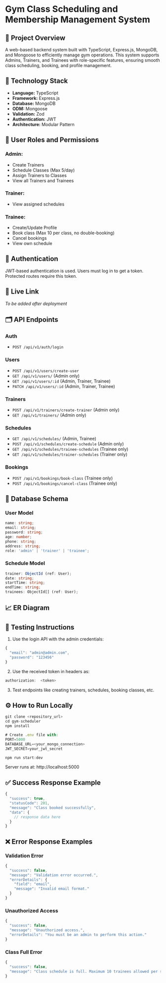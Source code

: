 # Gym Class Scheduling and Membership Management System

## 📘 Project Overview

A web-based backend system built with TypeScript, Express.js, MongoDB, and Mongoose to efficiently manage gym operations. This system supports Admins, Trainers, and Trainees with role-specific features, ensuring smooth class scheduling, booking, and profile management.

## 🧱 Technology Stack

- **Language:** TypeScript
- **Framework:** Express.js
- **Database:** MongoDB
- **ODM:** Mongoose
- **Validation:** Zod
- **Authentication:** JWT
- **Architecture:** Modular Pattern

## 👥 User Roles and Permissions

### Admin:

- Create Trainers
- Schedule Classes (Max 5/day)
- Assign Trainers to Classes
- View all Trainers and Trainees

### Trainer:

- View assigned schedules

### Trainee:

- Create/Update Profile
- Book class (Max 10 per class, no double-booking)
- Cancel bookings
- View own schedule

## 🔐 Authentication

JWT-based authentication is used. Users must log in to get a token. Protected routes require this token.

## 🔗 Live Link

_To be added after deployment_

## 🗂️ API Endpoints

### Auth

- `POST /api/v1/auth/login`

### Users

- `POST /api/v1/users/create-user`
- `GET /api/v1/users/` (Admin only)
- `GET /api/v1/users/:id` (Admin, Trainer, Trainee)
- `PATCH /api/v1/users/:id` (Admin, Trainer, Trainee)

### Trainers

- `POST /api/v1/trainers/create-trainer` (Admin only)
- `GET /api/v1/trainers/` (Admin only)

### Schedules

- `GET /api/v1/schedules/` (Admin, Trainee)
- `POST /api/v1/schedules/create-schedule` (Admin only)
- `GET /api/v1/schedules/trainee-schedules` (Trainee only)
- `GET /api/v1/schedules/trainer-schedules` (Trainer only)

### Bookings

- `POST /api/v1/bookings/book-class` (Trainee only)
- `POST /api/v1/bookings/cancel-class` (Trainee only)

## 🧩 Database Schema

### User Model

```ts
name: string;
email: string;
password: string;
age: number;
phone: string;
address: string;
role: 'admin' | 'trainer' | 'trainee';
```

### Schedule Model

```ts
trainer: ObjectId (ref: User);
date: string;
startTime: string;
endTime: string;
trainees: ObjectId[] (ref: User);
```

## 📈 ER Diagram

## 🧪 Testing Instructions

1. Use the login API with the admin credentials:

```ts
{
  "email": "admin@admin.com",
  "password": "123456"
}
```

2. Use the received token in headers as:

```ts
authorization:  <token>
```

3. Test endpoints like creating trainers, schedules, booking classes, etc.

## ⚙️ How to Run Locally

```ts
git clone <repository_url>
cd gym-scheduler
npm install

# Create .env file with:
PORT=5000
DATABASE_URL=<your_mongo_connection>
JWT_SECRET=your_jwt_secret

npm run start:dev
```

Server runs at: http://localhost:5000

## ✅ Success Response Example

```ts
{
  "success": true,
  "statusCode": 201,
  "message": "Class booked successfully",
  "data": {
    // response data here
  }
}
```

## ❌ Error Response Examples

### Validation Error

```ts
{
  "success": false,
  "message": "Validation error occurred.",
  "errorDetails": {
    "field": "email",
    "message": "Invalid email format."
  }
}
```

### Unauthorized Access

```ts
{
  "success": false,
  "message": "Unauthorized access.",
  "errorDetails": "You must be an admin to perform this action."
}
```

### Class Full Error

```ts
{
  "success": false,
  "message": "Class schedule is full. Maximum 10 trainees allowed per schedule."
}
```
